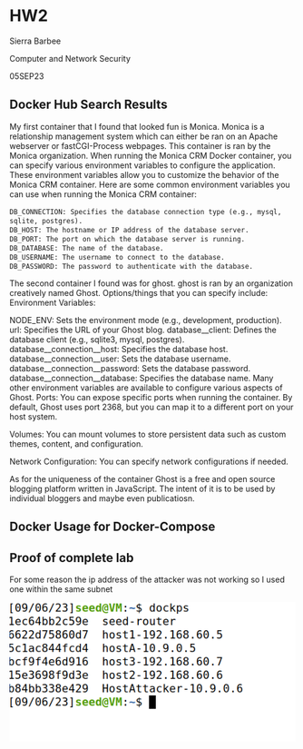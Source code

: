 # HW2
Sierra Barbee

Computer and Network Security

05SEP23

## Docker Hub Search Results
My first container that I found that looked fun is Monica. Monica is a relationship management system which can either be ran on an Apache webserver or fastCGI-Process webpages. This container is ran by the Monica organization. When running the Monica CRM Docker container, you can specify various environment variables to configure the application. These environment variables allow you to customize the behavior of the Monica CRM container. Here are some common environment variables you can use when running the Monica CRM container:

    DB_CONNECTION: Specifies the database connection type (e.g., mysql, sqlite, postgres).
    DB_HOST: The hostname or IP address of the database server.
    DB_PORT: The port on which the database server is running.
    DB_DATABASE: The name of the database.
    DB_USERNAME: The username to connect to the database.
    DB_PASSWORD: The password to authenticate with the database.

The second container I found was for ghost. ghost is ran by an organization creatively named Ghost. Options/things that you can specify include:
Environment Variables:

NODE_ENV: Sets the environment mode (e.g., development, production).
url: Specifies the URL of your Ghost blog.
database__client: Defines the database client (e.g., sqlite3, mysql, postgres).
database__connection__host: Specifies the database host.
database__connection__user: Sets the database username.
database__connection__password: Sets the database password.
database__connection__database: Specifies the database name.
Many other environment variables are available to configure various aspects of Ghost.
Ports: You can expose specific ports when running the container. By default, Ghost uses port 2368, but you can map it to a different port on your host system.

Volumes: You can mount volumes to store persistent data such as custom themes, content, and configuration.

Network Configuration: You can specify network configurations if needed.

As for the uniqueness of the container Ghost is a free and open source blogging platform written in JavaScript. The intent of it is to be used by individual bloggers and maybe even publicatiosn. 

## Docker Usage for Docker-Compose 


## Proof of complete lab
For some reason the ip address of the attacker was not working so I used one within the same subnet

![Finished lab](https://github.com/DarkAngelRed/Barbee-CNS-Lab-23/blob/main/HW2/Screenshot%202023-09-06%20221207.png)

